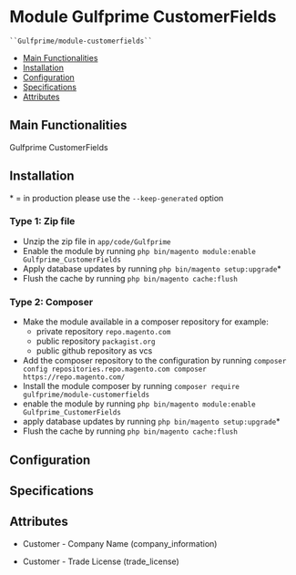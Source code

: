 # Module Gulfprime CustomerFields

    ``Gulfprime/module-customerfields``

 - [Main Functionalities](#markdown-header-main-functionalities)
 - [Installation](#markdown-header-installation)
 - [Configuration](#markdown-header-configuration)
 - [Specifications](#markdown-header-specifications)
 - [Attributes](#markdown-header-attributes)


## Main Functionalities
Gulfprime CustomerFields

## Installation
\* = in production please use the `--keep-generated` option

### Type 1: Zip file

 - Unzip the zip file in `app/code/Gulfprime`
 - Enable the module by running `php bin/magento module:enable Gulfprime_CustomerFields`
 - Apply database updates by running `php bin/magento setup:upgrade`\*
 - Flush the cache by running `php bin/magento cache:flush`

### Type 2: Composer

 - Make the module available in a composer repository for example:
    - private repository `repo.magento.com`
    - public repository `packagist.org`
    - public github repository as vcs
 - Add the composer repository to the configuration by running `composer config repositories.repo.magento.com composer https://repo.magento.com/`
 - Install the module composer by running `composer require gulfprime/module-customerfields`
 - enable the module by running `php bin/magento module:enable Gulfprime_CustomerFields`
 - apply database updates by running `php bin/magento setup:upgrade`\*
 - Flush the cache by running `php bin/magento cache:flush`


## Configuration




## Specifications




## Attributes

 - Customer - Company Name (company_information)

 - Customer - Trade License (trade_license)

